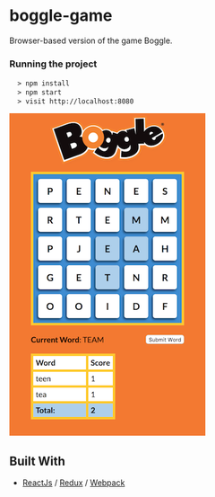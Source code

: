# boggle-game
Browser-based version of the game Boggle.

### Running the project

```
  > npm install
  > npm start
  > visit http://localhost:8080
```

![Screenshot](/dist/images/demo.png?raw=true "Boggle Game")

## Built With

* [ReactJs](https://reactjs.org/) / [Redux](http://redux.js.org/) / [Webpack](https://webpack.js.org/)

